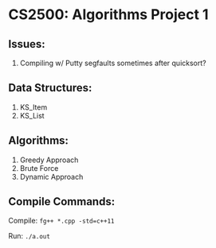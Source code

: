 CS2500: Algorithms Project 1
============
## Issues:
1. Compiling w/ Putty segfaults sometimes after quicksort?

## Data Structures:

1. KS_Item
2. KS_List

## Algorithms:

1. Greedy Approach
2. Brute Force
3. Dynamic Approach

## Compile Commands:
Compile: `fg++ *.cpp -std=c++11`

Run: `./a.out`
